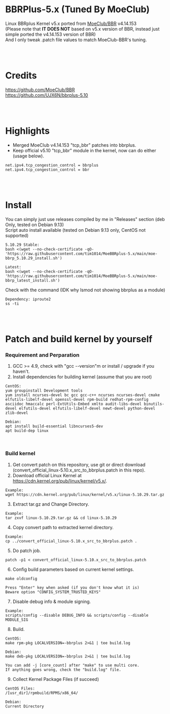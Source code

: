 # BBRPlus-5.x (Tuned By MoeClub)

Linux BBRplus Kernel v5.x ported from <a href="https://github.com/MoeClub/BBR" target="_blank">MoeClub/BBR</a> v4.14.153 <br/>
(Please note that **IT DOES NOT** based on v5.x version of BBR, instead just simple ported the v4.14.153 version of BBR)<br/>
And I only tweak .patch file values to match MoeClub-BBR's tuning.

<br/><br/>

# Credits

https://github.com/MoeClub/BBR<br/>
https://github.com/UJX6N/bbrplus-5.10

<br/><br/>

# Highlights

- Merged MoeClub v4.14.153 "tcp_bbr" patches into bbrplus.
- Keep official v5.10 "tcp_bbr" module in the kernel, now can do either (usage below).
```
net.ipv4.tcp_congestion_control = bbrplus
net.ipv4.tcp_congestion_control = bbr
```
<br/><br/>

# Install

You can simply just use releases compiled by me in "Releases" section (deb Only, tested on Debian 9.13)<br/>
Script auto install available (tested on Debian 9.13 only, CentOS not supported)
```
5.10.29 Stable:
bash <(wget --no-check-certificate -qO- 'https://raw.githubusercontent.com/tim1014/MoeBBRplus-5.x/main/moe-bbrp_5.10.29_install.sh')

Latest:
bash <(wget --no-check-certificate -qO- 'https://raw.githubusercontent.com/tim1014/MoeBBRplus-5.x/main/moe-bbrp_latest_install.sh')
```
Check with the command (IDK why lsmod not showing bbrplus as a module)
```
Dependency: iproute2
ss -ti
```

<br/><br/>

# Patch and build kernel by yourself

### Requirement and Perparation
1. GCC >= 4.9, check with "gcc --version"m or install / upgrade if you haven't.
2. Install dependencies for building kernel (assume that you are root)
```
CentOS:
yum groupinstall Development tools
yum install ncurses-devel bc gcc gcc-c++ ncurses ncurses-devel cmake elfutils-libelf-devel openssl-devel rpm-build redhat-rpm-config asciidoc hmaccalc perl-ExtUtils-Embed xmlto audit-libs-devel binutils-devel elfutils-devel elfutils-libelf-devel newt-devel python-devel zlib-devel

Debian:
apt install build-essential libncurses5-dev
apt build-dep linux
```

<br/>

### Build kernel
1. Get convert patch on this repository, use git or direct download (convert_official_linux-5.10.x_src_to_bbrplus.patch in this repo).
2. Download official Linux Kernel at https://cdn.kernel.org/pub/linux/kernel/v5.x/.
```
Example:
wget https://cdn.kernel.org/pub/linux/kernel/v5.x/linux-5.10.29.tar.gz
```
3. Extract tar.gz and Change Directory.
```
Example:
tar zxvf linux-5.10.29.tar.gz && cd linux-5.10.29
```
4. Copy convert path to extracted kernel directory.
```
Example:
cp ../convert_official_linux-5.10.x_src_to_bbrplus.patch .
```
5. Do patch job.
```
patch -p1 < convert_official_linux-5.10.x_src_to_bbrplus.patch
```
6. Config build parameters based on current kernel settings.
```
make oldconfig

Press "Enter" key when asked (if you don't know what it is)
Beware option "CONFIG_SYSTEM_TRUSTED_KEYS"
```
7. Disable debug info & module signing.
```
Example:
scripts/config --disable DEBUG_INFO && scripts/config --disable MODULE_SIG
```
8. Build.
```
CentOS:
make rpm-pkg LOCALVERSION=-bbrplus 2>&1 | tee build.log

Debian:
make deb-pkg LOCALVERSION=-bbrplus 2>&1 | tee build.log

You can add -j [core_count] after "make" to use multi core.
If anything goes wrong, check the "build.log" file.
```
9. Collect Kernel Package Files (if succeed)
```
CentOS Files:
/[usr_dir]/rpmbuild/RPMS/x86_64/

Debian:
Current Directory
```

